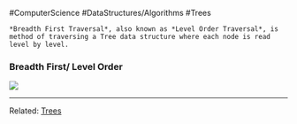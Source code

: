 #ComputerScience #DataStructures/Algorithms #Trees 

```ad-summary
*Breadth First Traversal*, also known as *Level Order Traversal*, is method of traversing a Tree data structure where each node is read level by level. 
```

### Breadth First/ Level Order

![](Pasted%20image%2020220423164303.png)


---
Related: [Trees](Trees.md)